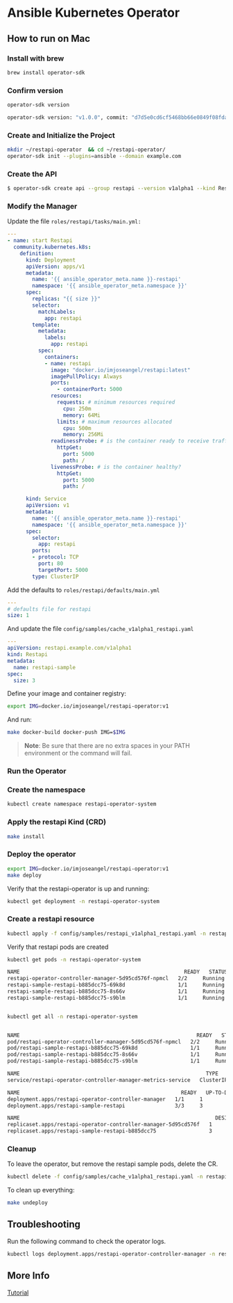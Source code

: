 # Ansible Kubernetes Operator

## How to run on Mac

### Install with brew

```bash
brew install operator-sdk
```

### Confirm version

```bash
operator-sdk version

operator-sdk version: "v1.0.0", commit: "d7d5e0cd6cf5468bb66e0849f08fda5bf557f4fa", kubernetes version: "v1.18.2", go version: "go1.14.7 darwin/amd64", GOOS: "darwin", GOARCH: "amd64"
```

### Create and Initialize the Project

```bash
mkdir ~/restapi-operator  && cd ~/restapi-operator/
operator-sdk init --plugins=ansible --domain example.com
```

### Create the API

```bash
$ operator-sdk create api --group restapi --version v1alpha1 --kind Restapi --generate-role
```

### Modify the Manager

Update the file `roles/restapi/tasks/main.yml:`

```yaml
---
- name: start Restapi
  community.kubernetes.k8s:
    definition:
      kind: Deployment
      apiVersion: apps/v1
      metadata:
        name: '{{ ansible_operator_meta.name }}-restapi'
        namespace: '{{ ansible_operator_meta.namespace }}'
      spec:
        replicas: "{{ size }}"
        selector:
          matchLabels:
            app: restapi
        template:
          metadata:
            labels:
              app: restapi
          spec:
            containers:
            - name: restapi
              image: "docker.io/imjoseangel/restapi:latest"
              imagePullPolicy: Always
              ports:
                - containerPort: 5000
              resources:
                requests: # minimum resources required
                  cpu: 250m
                  memory: 64Mi
                limits: # maximum resources allocated
                  cpu: 500m
                  memory: 256Mi
              readinessProbe: # is the container ready to receive traffic?
                httpGet:
                  port: 5000
                  path: /
              livenessProbe: # is the container healthy?
                httpGet:
                  port: 5000
                  path: /

      kind: Service
      apiVersion: v1
      metadata:
        name: '{{ ansible_operator_meta.name }}-restapi'
        namespace: '{{ ansible_operator_meta.namespace }}'
      spec:
        selector:
          app: restapi
        ports:
        - protocol: TCP
          port: 80
          targetPort: 5000
        type: ClusterIP

```

Add the defaults to `roles/restapi/defaults/main.yml`

```yaml
---
# defaults file for restapi
size: 1
```

And update the file `config/samples/cache_v1alpha1_restapi.yaml`

```yaml
---
apiVersion: restapi.example.com/v1alpha1
kind: Restapi
metadata:
  name: restapi-sample
spec:
  size: 3
```

Define your image and container registry:

```bash
export IMG=docker.io/imjoseangel/restapi-operator:v1
```

And run:

```bash
make docker-build docker-push IMG=$IMG
```

>**Note**: Be sure that there are no extra spaces in your PATH environment or the command will fail.

### Run the Operator

### Create the namespace

```bash
kubectl create namespace restapi-operator-system
```

### Apply the restapi Kind (CRD)

```bash
make install
```

### Deploy the operator

```bash
export IMG=docker.io/imjoseangel/restapi-operator:v1
make deploy
```

Verify that the restapi-operator is up and running:

```bash
kubectl get deployment -n restapi-operator-system
```

### Create a restapi resource

```bash
kubectl apply -f config/samples/restapi_v1alpha1_restapi.yaml -n restapi-operator-system
```

Verify that restapi pods are created

```bash
kubectl get pods -n restapi-operator-system

NAME                                                     READY   STATUS    RESTARTS   AGE
restapi-operator-controller-manager-5d95cd576f-npmcl   2/2     Running   0          30s
restapi-sample-restapi-b885dcc75-69k8d                 1/1     Running   0          21s
restapi-sample-restapi-b885dcc75-8s66v                 1/1     Running   0          21s
restapi-sample-restapi-b885dcc75-s9blm                 1/1     Running   0          21s


kubectl get all -n restapi-operator-system


NAME                                                         READY   STATUS    RESTARTS   AGE
pod/restapi-operator-controller-manager-5d95cd576f-npmcl   2/2     Running   0          66s
pod/restapi-sample-restapi-b885dcc75-69k8d                 1/1     Running   0          57s
pod/restapi-sample-restapi-b885dcc75-8s66v                 1/1     Running   0          57s
pod/restapi-sample-restapi-b885dcc75-s9blm                 1/1     Running   0          57s

NAME                                                            TYPE        CLUSTER-IP   EXTERNAL-IP   PORT(S)    AGE
service/restapi-operator-controller-manager-metrics-service   ClusterIP   10.0.5.131   <none>        8443/TCP   68s

NAME                                                    READY   UP-TO-DATE   AVAILABLE   AGE
deployment.apps/restapi-operator-controller-manager   1/1     1            1           67s
deployment.apps/restapi-sample-restapi                3/3     3            3           58s

NAME                                                               DESIRED   CURRENT   READY   AGE
replicaset.apps/restapi-operator-controller-manager-5d95cd576f   1         1         1       67s
replicaset.apps/restapi-sample-restapi-b885dcc75                 3         3         3       58s
```

### Cleanup

To leave the operator, but remove the restapi sample pods, delete the CR.

```bash
kubectl delete -f config/samples/cache_v1alpha1_restapi.yaml -n restapi-operator-system
```

To clean up everything:

```bash
make undeploy
```

## Troubleshooting

Run the following command to check the operator logs.

```bash
kubectl logs deployment.apps/restapi-operator-controller-manager -n restapi-operator-system -c manager
```

## More Info

[Tutorial](https://learn.openshift.com/ansibleop/ansible-operator-overview/?extIdCarryOver=true&intcmp=701f20000012k6TAAQ&sc_cid=701f2000001Css5AAC)
